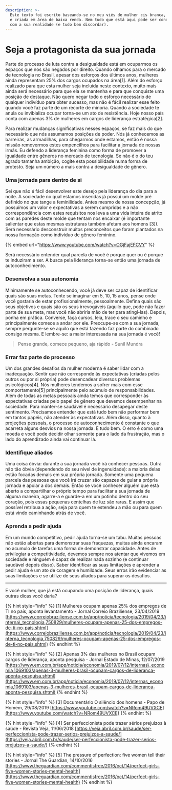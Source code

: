 ```yaml
---
description: >-
  Este texto foi escrito baseando-se no meu viés de mulher cis branca, crescida
  e criada em área de baixa renda. Nem tudo que está aqui pode ser condizente
  com a sua realidade (e tudo bem discordar).
---
```


# Seja a protagonista da sua jornada

Parte do processo de luta contra a desigualdade está em ocuparmos os espaços que nos são negados por direito. Quando olhamos para o mercado de tecnologia no Brasil, apesar dos esforços dos últimos anos, mulheres ainda representam 25% dos cargos ocupados na área\[1\]. Além do esforço realizado para que esta mulher seja incluída neste contexto, muito mais ainda será necessário para que ela se mantenha e para que conquiste uma posição de destaque. Não quero negar todo o esforço necessário de qualquer indivíduo para obter sucesso, mas não é fácil realizar esse feito quando você faz parte de um recorte de minoria. Quando a sociedade te anula ou invibializa ocupar torna-se um ato de resistência. Hoje nosso país conta com apenas 3% de mulheres em cargos de liderança estratégica\[2\]. 

Para realizar mudanças significativas nesses espaços, se faz mais do que necessário que nós assumamos posições de poder. Nós já conhecemos as barreiras, as armadilhas, para chegarmos onde estamos, então é nossa missão removermos estes empencilhos para facilitar a jornada de nossas irmãs. Eu defendo a liderança feminina como forma de promover a igualdade entre gêneros no mercado de tecnologia. Se não é o do teu agrado tamanha ambição, cogite esta possibilidade numa forma de protesto. Seja um número a mais contra a desigualdade de gênero.

### Uma jornada para dentro de si

Sei que não é fácil desenvolver este desejo pela liderança do dia para a noite. A sociedade no qual estamos inseridas já possui um molde pré definido no que tange a feminilidade. Antes mesmo de nossa concepção, já possuímos um valor e expectativas a serem cumpridas e a não correspondência com estes requisitos nos leva a uma vida inteira de atrito com as paredes deste molde que tentam nos encaixar \(é importante salientar que estas mesmas estruturas também afetam aos homens \[3\]\). Será necessário desconstruir muitos preconceitos que foram plantados na nossa formação como indivíduo de gênero feminino.

{% embed url="https://www.youtube.com/watch?v=OGjFajEFCVY" %}

Será necessário entender qual parcela de você é porque quer ou é porque te induziram a ser. A busca pela liderança torna-se então uma jornada de autoconhecimento.

### Desenvolva a sua autonomia

Minimamente se autoconhecendo, você já deve ser capaz de identificar quais são suas metas. Tente se imaginar em 5, 10, 15 anos, pense onde você gostaria de estar profissionalmente, pessoalmente. Defina quais são seus objetivos e quais são os seus irrevogáveis \(aquilo que, pode não fazer parte de sua meta, mas você não abriria mão de ter para atingí-las\). Depois, ponha em prática. Converse, faça cursos, leia, trace o seu caminho e principalmente comece a andar por ele. Preocupe-se com a sua jornada, sempre pergunte-se se aquilo que está fazendo faz parte do combinado consigo mesma. E lembre-se: a maior interessada na sua jornada é você! 

> Pense grande, comece pequeno, aja rápido - Sunil Mundra

### Errar faz parte do processo

Um dos grandes desafios da mulher moderna é saber lidar com a inadequação. Sentir que não corresponde às expectativas \(criadas pelos outros ou por si própria\) pode desencadear diversos problemas psicológicos\[4\]. Nós mulheres tendemos a sofrer mais com esse comportamento\[5\] principalmente pelo acúmulo de responsabilidades. Além de todas as metas pessoais ainda temos que corresponder às expectativas criadas pelo papel de gênero que devemos desempenhar na sociedade. Para manter-se saudável é necessário desapegar deste sentimento. Precisamos entender que está tudo bem não performar bem em tantos papéis, não atender às expectativas. Além disso, quanto à projeções pessoais, o processo de autoconhecimento é constante o que acarreta alguns desvios na nossa jornada. E tudo bem. O erro é como uma moeda e você pode decidir olhar somente para o lado da frustração, mas o lado do aprendizado ainda vai continuar lá.

### Identifique aliados

Uma coisa óbvia: durante a sua jornada você irá conhecer pessoas. Outra não tão óbvia \(dependendo do seu nível de ingenuidade\): a maioria delas estão focadas demais em sua própria jornada. Somente uma pequena parcela das pessoas que você irá cruzar são capazes de guiar a própria jornada e apoiar a dos demais. Então se você conhecer alguém que está aberto a compartilhar o próprio tempo para facilitar a sua jornada de alguma maneira, agarre-a e guarde-a em um potinho dentro do seu coração, pois essas pequenas centelhas de luz são raras. E assim que possível retribua a ação, seja para quem te estendeu a mão ou para quem está vindo caminhando atrás de você.

### Aprenda a pedir ajuda

Em um mundo competitivo, pedir ajuda torna-se um tabu. Muitas pessoas não estão abertas para demonstrar suas fraquezas, muitas ainda encaram no acumulo de tarefas uma forma de demonstrar capacidade. Antes de privilegiar a competitividade, devemos sempre nos atentar que vivemos em sociedade e ninguém é capaz de realizar nada sozinho \(e continuar saudável depois disso\). Saber identificar as suas limitações e aprender a pedir ajuda é um ato de coragem e humildade. Seus erros irão evidenciar as suas limitações e se utilize de seus aliados para superar os desafios.

---

E você mulher, que já está ocupando uma posição de liderança, quais outras dicas você daria?

{% hint style="info" %}
\[1\] Mulheres ocupam apenas 25% dos empregos de TI no país, aponta levantamento - Jornal Correio Braziliense, 23/04/2019 [https://www.correiobraziliense.com.br/app/noticia/tecnologia/2019/04/23/interna\_tecnologia,750829/mulheres-ocupam-apenas-25-dos-empregos-de-ti-no-pais.shtml](https://www.correiobraziliense.com.br/app/noticia/tecnologia/2019/04/23/interna_tecnologia,750829/mulheres-ocupam-apenas-25-dos-empregos-de-ti-no-pais.shtml)
{% endhint %}

{% hint style="info" %}
\[2\] Apenas 3% das mulheres no Brasil ocupam cargos de liderança, aponta pesquisa - Jornal Estado de Minas, 12/07/2019 [https://www.em.com.br/app/noticia/economia/2019/07/12/internas\_economia,1069103/apenas-3-mulheres-brasil-ocupam-cargos-de-lideranca-aponta-pesquisa.shtml](https://www.em.com.br/app/noticia/economia/2019/07/12/internas_economia,1069103/apenas-3-mulheres-brasil-ocupam-cargos-de-lideranca-aponta-pesquisa.shtml)
{% endhint %}

{% hint style="info" %}
\[3\] Documentário O silêncio dos homens - Papo de Homem, 29/08/2019  [https://www.youtube.com/watch?v=NRom49UVXCE](https://www.youtube.com/watch?v=NRom49UVXCE)
{% endhint %}

{% hint style="info" %}
\[4\] Ser perfeccionista pode trazer sérios prejuízos à saúde - Revista Veja, 11/06/2018 [https://veja.abril.com.br/saude/ser-perfeccionista-pode-trazer-serios-prejuizos-a-saude/](https://veja.abril.com.br/saude/ser-perfeccionista-pode-trazer-serios-prejuizos-a-saude/)
{% endhint %}

{% hint style="info" %}
\[5\] The pressure of perfection: five women tell their stories - Jornal The Guardian, 14/10/2016 [https://www.theguardian.com/commentisfree/2016/oct/14/perfect-girls-five-women-stories-mental-health](https://www.theguardian.com/commentisfree/2016/oct/14/perfect-girls-five-women-stories-mental-health)
{% endhint %}

